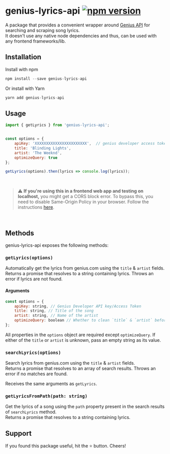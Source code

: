 # genius-lyrics-api [![npm version](https://img.shields.io/npm/v/genius-lyrics-api.svg?style=flat)](https://www.npmjs.com/package/genius-lyrics-api)

A package that provides a convenient wrapper around [Genius API](https://genius.com/developers) for searching and scraping song lyrics.<br/>It doesn't use any native node dependencies and thus, can be used with any frontend frameworks/lib.


## Installation

Install with npm

```js
npm install --save genius-lyrics-api
```

Or install with Yarn

```js
yarn add genius-lyrics-api
```

## Usage

```js
import { getLyrics } from 'genius-lyrics-api';
```

```js

const options = {
	apiKey: 'XXXXXXXXXXXXXXXXXXXXXXX',  // genius developer access token
	title: 'Blinding Lights',
	artist: 'The Weeknd',
	optimizeQuery: true
};

getLyrics(options).then(lyrics => console.log(lyrics));
```
<br>

> :warning: **If you're using this in a frontend web app and testing on localhost,** you might get a CORS block error. To bypass this, you need to disable Same-Origin Policy in your browser. Follow the instructions [here](https://stackoverflow.com/questions/3102819/disable-same-origin-policy-in-chrome).

<br>

## Methods

genius-lyrics-api exposes the following methods:

### `getLyrics(options)`

Automatically get the lyrics from genius.com using the `title` & `artist` fields.<br/>
Returns a promise that resolves to a string containing lyrics. Throws an error if lyrics are not found.

#### Arguments

```js
const options = {
	apiKey: string, // Genius Developer API key/Access Token
	title: string, // Title of the song
	artist: string, // Name of the artist
	optimizeQuery: boolean // Whether to clean `title` & `artist` before searching. `false` by default.
};
```

All properties in the `options` object are required except `optimizeQuery`. If either of the `title` or `artist` is unknown, pass an empty string as its value.

### `searchLyrics(options)`

Search lyrics from genius.com using the `title` & `artist` fields.<br/>
Returns a promise that resolves to an array of search results. Throws an error if no matches are found.

Receives the same arguments as `getLyrics`.

### `getLyricsFromPath(path: string)`

Get the lyrics of a song using the `path` property present in the search results of `searchLyrics` method.<br/>
Returns a promise that resolves to a string containing lyrics.

## Support

If you found this package useful, hit the ⭐️ button. Cheers!